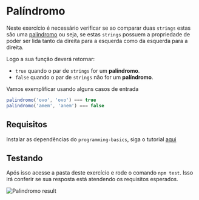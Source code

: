 # Palíndromo

Neste exercício é necessário verificar se ao comparar duas `strings` estas são uma [palíndromo](https://pt.wikipedia.org/wiki/Pal%C3%ADndromo) ou seja, se estas `strings` possuem a propriedade de poder ser lida tanto da direita para a esquerda como da esquerda para a direita.

Logo a sua função deverá retornar:

- `true` quando o par de  `strings` for um **palíndromo**.
- `false` quando o par de  `strings` não for um **palíndromo**.

Vamos exemplificar usando alguns casos de entrada

```javascript
palindromo('ovo', 'ovo') === true
palindromo('amem', 'anem') === false
```

## Requisitos

Instalar as dependências do `programming-basics`, siga o tutorial [aqui](../README.md)

## Testando

Após isso acesse a pasta deste exercício e rode o comando `npm test`.
Isso irá conferir se sua resposta está atendendo os requisitos esperados.

![Palindromo result](../../images/palindromo.png)
